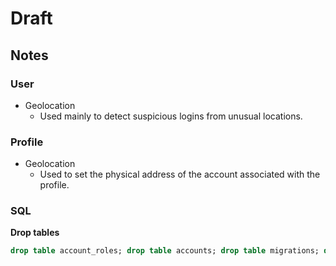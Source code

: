 # Draft

## Notes

### User

* Geolocation
  * Used mainly to detect suspicious logins from unusual locations.

### Profile

* Geolocation
  * Used to set the physical address of the account associated with the profile.

### SQL

**Drop tables**

```sql
drop table account_roles; drop table accounts; drop table migrations; drop table permissions; drop table resources; drop table roles; drop table seeds; drop table users;
```
